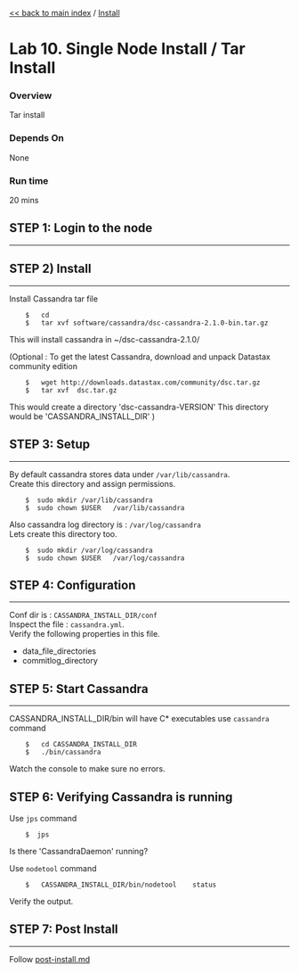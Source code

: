 <link rel='stylesheet' href='../assets/css/main.css'/>

[<< back to main index](../README.md) / [Install](README.md) 

Lab 10. Single Node Install / Tar Install
====================

### Overview
Tar install

### Depends On 
None

### Run time
20 mins


## STEP 1:  Login to the node
----------------------------


## STEP 2)  Install
----------------------------
Install Cassandra tar file
```
    $   cd
    $   tar xvf software/cassandra/dsc-cassandra-2.1.0-bin.tar.gz
```

This will install cassandra in ~/dsc-cassandra-2.1.0/

(Optional : To get the latest Cassandra, download and unpack Datastax community edition
```
    $   wget http://downloads.datastax.com/community/dsc.tar.gz
    $   tar xvf  dsc.tar.gz
```

This would create a directory 'dsc-cassandra-VERSION'
This directory would be 'CASSANDRA_INSTALL_DIR'
)


## STEP 3: Setup
----------------------------
By default cassandra stores data under `/var/lib/cassandra`.   
Create this directory and assign permissions.   
```
    $  sudo mkdir /var/lib/cassandra
    $  sudo chown $USER   /var/lib/cassandra
```

Also cassandra log directory is : `/var/log/cassandra`   
Lets create this directory too.
```
    $  sudo mkdir /var/log/cassandra
    $  sudo chown $USER   /var/log/cassandra
```


## STEP 4:  Configuration
----------------------------
Conf dir is : `CASSANDRA_INSTALL_DIR/conf`  
Inspect the file  : `cassandra.yml`.   
Verify the following properties in this file.  
- data_file_directories
- commitlog_directory


## STEP 5:  Start Cassandra
----------------------------
CASSANDRA_INSTALL_DIR/bin  will have C* executables
use `cassandra` command
```
    $   cd CASSANDRA_INSTALL_DIR
    $   ./bin/cassandra
```

Watch the console to make sure no errors.


## STEP 6:  Verifying Cassandra is running
Use `jps` command
```
    $  jps
```
Is there 'CassandraDaemon' running?

Use `nodetool` command
```
    $   CASSANDRA_INSTALL_DIR/bin/nodetool    status
```

Verify the output.


## STEP 7: Post Install
----------------------------
Follow [post-install.md](post-install.md)

